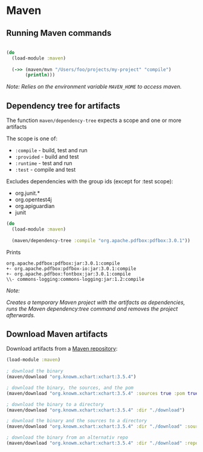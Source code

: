# Maven 


## Running Maven commands

```clojure
 
(do
  (load-module :maven)
  
  (->> (maven/mvn "/Users/foo/projects/my-project" "compile")
       (println)))
```

*Note:  Relies on the environment variable `MAVEN_HOME` to access maven.*



## Dependency tree for artifacts

The function `maven/dependency-tree` expects a scope and one or more artifacts

The scope is one of:       
  * `:compile` - build, test and run
  * `:provided` - build and test
  * `:runtime` - test and run
  * `:test` - compile and test

Excludes dependencies with the group ids (except for :test scope):
  * org.junit.*
  * org.opentest4j
  * org.apiguardian
  * junit
  
```clojure
(do
  (load-module :maven)
  
  (maven/dependency-tree :compile "org.apache.pdfbox:pdfbox:3.0.1"))
```

Prints

```
org.apache.pdfbox:pdfbox:jar:3.0.1:compile
+- org.apache.pdfbox:pdfbox-io:jar:3.0.1:compile
+- org.apache.pdfbox:fontbox:jar:3.0.1:compile
\\- commons-logging:commons-logging:jar:1.2:compile
```

*Note:*

*Creates a temporary Maven project with the artifacts as dependencies, runs the Maven dependency:tree command and removes the project afterwards.*



## Download Maven artifacts


Download artifacts from a [Maven repository](https://repo1.maven.org/maven2):

```clojure
(load-module :maven)
  
; download the binary 
(maven/download "org.knowm.xchart:xchart:3.5.4")

; download the binary, the sources, and the pom
(maven/download "org.knowm.xchart:xchart:3.5.4" :sources true :pom true)

; download the binary to a directory
(maven/download "org.knowm.xchart:xchart:3.5.4" :dir "./download")

; download the binary and the sources to a directory
(maven/download "org.knowm.xchart:xchart:3.5.4" :dir "./download" :sources true)

; download the binary from an alternativ repo
(maven/download "org.knowm.xchart:xchart:3.5.4" :dir "./download" :repo "https://repo1.maven.org/maven2")
```
